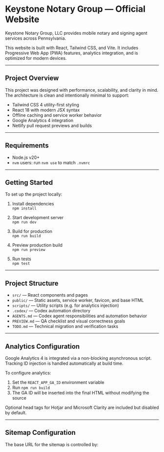 # Keystone Notary Group — Official Website

Keystone Notary Group, LLC provides mobile notary and signing agent services across Pennsylvania.

This website is built with React, Tailwind CSS, and Vite. It includes Progressive Web App (PWA) features, analytics integration, and is optimized for modern devices.

---

## Project Overview

This project was designed with performance, scalability, and clarity in mind. The architecture is clean and intentionally minimal to support:

- Tailwind CSS 4 utility-first styling
- React 18 with modern JSX syntax
- Offline caching and service worker behavior
- Google Analytics 4 integration
- Netlify pull request previews and builds

---

## Requirements

- Node.js v20+  
- `nvm` users: run `nvm use` to match `.nvmrc`

---

## Getting Started

To set up the project locally:

1. Install dependencies  
   `npm install`

2. Start development server  
   `npm run dev`

3. Build for production  
   `npm run build`

4. Preview production build  
   `npm run preview`

5. Run tests  
   `npm test`

---

## Project Structure

- `src/` — React components and pages
- `public/` — Static assets, service worker, favicon, and base HTML
- `scripts/` — Utility scripts (e.g. for analytics injection)
- `.codex/` — Codex automation directory
- `AGENTS.md` — Codex agent responsibilities and automation behavior
- `PREVIEW.md` — QA checklist and visual correctness goals
- `TODO.md` — Technical migration and verification tasks

---

## Analytics Configuration

Google Analytics 4 is integrated via a non-blocking asynchronous script. Tracking ID injection is handled automatically at build time.

To configure analytics:

1. Set the `REACT_APP_GA_ID` environment variable
2. Run `npm run build`
3. The GA ID will be inserted into the final HTML without modifying the source

Optional head tags for Hotjar and Microsoft Clarity are included but disabled by default.

---

## Sitemap Configuration

The base URL for the sitemap is controlled by: